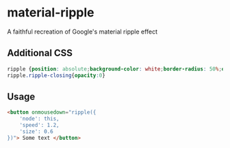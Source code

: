 # material-ripple
A faithful recreation of Google's material ripple effect

## Additional CSS
```css
ripple {position: absolute;background-color: white;border-radius: 50%;opacity: .3}
ripple.ripple-closing{opacity:0}
```
## Usage
```html
<button onmousedown="ripple({
	'node': this,
	'speed': 1.2,
	'size': 0.6
})"> Some text </button>
```

